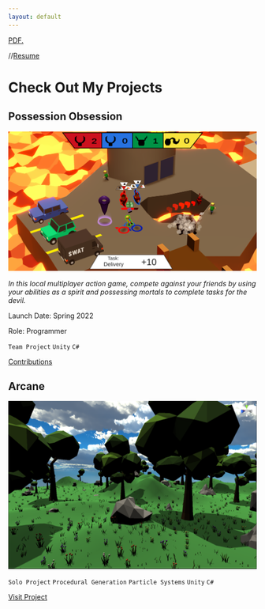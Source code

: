 ```yaml
---
layout: default
---
```


<a href="https://colebontrager.github.io/ColeBontrager-Resume.pdf" target="_blank">PDF.</a>

//[Resume](/ColeBontrager-Resume.pdf)

# Check Out My Projects

## Possession Obsession

![Possession Obsession](/media/POScreenshot1.png)

_In this local multiplayer action game, compete against your friends by using your abilities as a spirit and possessing mortals to complete tasks for the devil._

Launch Date: Spring 2022

Role: Programmer

`Team Project` `Unity` `C#`

[Contributions](./possession-obsession)

## Arcane

![Arcane](/media/AlivePic.PNG)

`Solo Project` `Procedural Generation` `Particle Systems` `Unity` `C#`

[Visit Project](./arcane)


